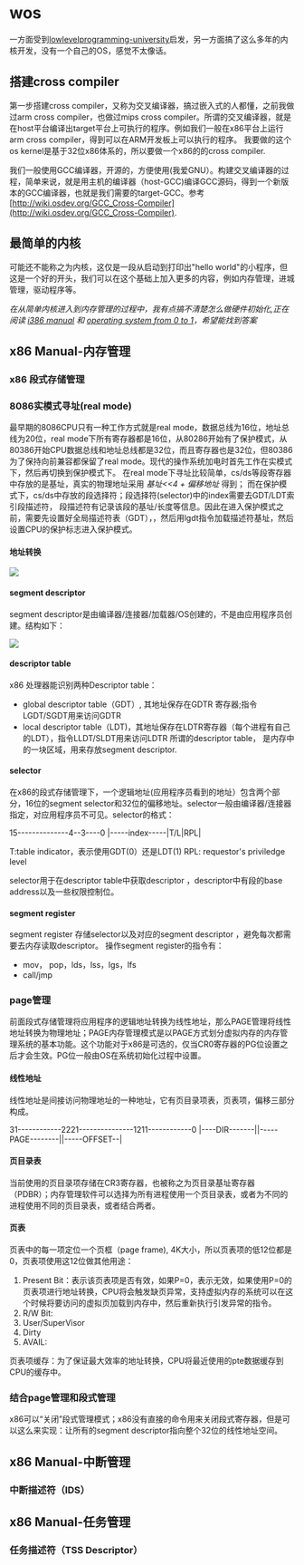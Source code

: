 # wos
一方面受到[lowlevelprogramming-university](https://github.com/gurugio/lowlevelprogramming-university)启发，另一方面搞了这么多年的内核开发，没有一个自己的OS，感觉不太像话。


## 搭建cross compiler


第一步搭建cross compiler，又称为交叉编译器，搞过嵌入式的人都懂，之前我做过arm cross compiler，也做过mips cross compiler。所谓的交叉编译器，就是在host平台编译出target平台上可执行的程序。例如我们一般在x86平台上运行arm cross compiler，得到可以在ARM开发板上可以执行的程序。
我要做的这个os kernel是基于32位x86体系的，所以要做一个x86的的cross compiler. 

我们一般使用GCC编译器，开源的，方便使用(我爱GNU）。构建交叉编译器的过程，简单来说，就是用主机的编译器（host-GCC)编译GCC源码，得到一个新版本的GCC编译器，也就是我们需要的target-GCC。参考[http://wiki.osdev.org/GCC_Cross-Compiler](http://wiki.osdev.org/GCC_Cross-Compiler).


## 最简单的内核

可能还不能称之为内核，这仅是一段从启动到打印出"hello world"的小程序，但这是一个好的开头，我们可以在这个基础上加入更多的内容，例如内存管理，进城管理，驱动程序等。

_在从简单内核进入到内存管理的过程中，我有点搞不清楚怎么做硬件初始化,正在阅读 [i386 manual](http://css.csail.mit.edu/6.858/2015/readings/i386.pdf) 和 [operating system from 0 to 1](https://tuhdo.github.io/os01/)，希望能找到答案_

## x86 Manual-内存管理

### x86 段式存储管理
### 8086实模式寻址(real mode)
最早期的8086CPU只有一种工作方式就是real mode，数据总线为16位，地址总线为20位，real mode下所有寄存器都是16位，从80286开始有了保护模式，从80386开始CPU数据总线和地址总线都是32位，而且寄存器也是32位，但80386为了保持向前兼容都保留了real mode。现代的操作系统加电时首先工作在实模式下，然后再切换到保护模式下。
在real mode下寻址比较简单，cs/ds等段寄存器中存放的是基址，真实的物理地址采用 *基址<<4 + 偏移地址* 得到；
而在保护模式下，cs/ds中存放的段选择符；段选择符(selector)中的index需要去GDT/LDT索引段描述符， 段描述符有记录该段的基址/长度等信息。因此在进入保护模式之前，需要先设置好全局描述符表（GDT），，然后用lgdt指令加载描述符基址，然后设置CPU的保护标志进入保护模式。

#### 地址转换

![](http://ooaecudja.bkt.clouddn.com/seg_tran.png)

#### segment descriptor

segment descriptor是由编译器/连接器/加载器/OS创建的，不是由应用程序员创建。结构如下：

![](http://ooaecudja.bkt.clouddn.com/descriptor.png)
#### descriptor table
x86 处理器能识别两种Descriptor table：
* global descriptor table（GDT）, 其地址保存在GDTR 寄存器;指令LGDT/SGDT用来访问GDTR
* local descriptor table（LDT)，其地址保存在LDTR寄存器（每个进程有自己的LDT），指令LLDT/SLDT用来访问LDTR
所谓的descriptor table， 是内存中的一块区域，用来存放segment descriptor.

#### selector
在x86的段式存储管理下，一个逻辑地址(应用程序员看到的地址）包含两个部分，16位的segment selector和32位的偏移地址。selector一般由编译器/连接器指定，对应用程序员不可见。selector的格式：

15--------------4--3----0
|-----index-----|T/L|RPL|

T:table indicator，表示使用GDT(0）还是LDT(1)
RPL: requestor's priviledge level

selector用于在descriptor table中获取descriptor ，descriptor中有段的base address以及一些权限控制位。

#### segment register
segment register 存储selector以及对应的segment descriptor ，避免每次都需要去内存读取descriptor。
操作segment register的指令有：
* mov， pop，lds，lss，lgs，lfs
* call/jmp

### page管理
前面段式存储管理将应用程序的逻辑地址转换为线性地址，那么PAGE管理将线性地址转换为物理地址；PAGE内存管理模式是以PAGE方式划分虚拟内存的内存管理系统的基本功能。这个功能对于x86是可选的，仅当CR0寄存器的PG位设置之后才会生效。PG位一般由OS在系统初始化过程中设置。

#### 线性地址
线性地址是间接访问物理地址的一种地址，它有页目录项表，页表项，偏移三部分构成。

31------------2221---------------1211------------0
|----DIR-------||-----PAGE--------||-----OFFSET--|

#### 页目录表
当前使用的页目录项存储在CR3寄存器，也被称之为页目录基址寄存器（PDBR）；内存管理软件可以选择为所有进程使用一个页目录表，或者为不同的进程使用不同的页目录表，或者结合两者。

#### 页表
页表中的每一项定位一个页框（page frame), 4K大小，所以页表项的低12位都是0，页表项使用这12位做其他用途：


1. Present Bit：表示该页表项是否有效，如果P=0，表示无效，如果使用P=0的页表项进行地址转换，CPU将会触发缺页异常，支持虚拟内存的系统可以在这个时候将要访问的虚拟页加载到内存中，然后重新执行引发异常的指令。
2. R/W Bit:
3. User/SuperVisor
4. Dirty
5. AVAIL:

页表项缓存：为了保证最大效率的地址转换，CPU将最近使用的pte数据缓存到CPU的缓存中。


### 结合page管理和段式管理

x86可以“关闭”段式管理模式；x86没有直接的命令用来关闭段式寄存器，但是可以这么来实现：让所有的segment descriptor指向整个32位的线性地址空间。

## x86 Manual-中断管理

### 中断描述符（IDS）



## x86 Manual-任务管理

### 任务描述符（TSS Descriptor）









